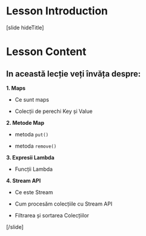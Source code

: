 # Lesson Introduction

[slide hideTitle]

# Lesson Content

## In această lecție veți învăța despre:

**1. Maps**

- Ce sunt maps

- Colecții de perechi Key și Value

**2. Metode Map**

- metoda `put()` 

- metoda `remove()` 

**3. Expresii Lambda**

- Funcții Lambda


**4. Stream API**

- Ce este  Stream

- Cum procesăm colecțiile cu Stream API

- Filtrarea și sortarea  Colecțiilor

[/slide]
